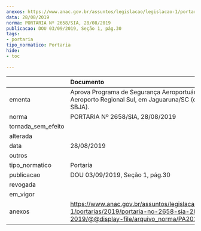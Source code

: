 ```yaml
---
anexos: https://www.anac.gov.br/assuntos/legislacao/legislacao-1/portarias/2019/portaria-no-2658-sia-28-08-2019/@@display-file/arquivo_norma/PA2019-2658.pdf
data: 28/08/2019
norma: PORTARIA Nº 2658/SIA, 28/08/2019
publicacao: DOU 03/09/2019, Seção 1, pág.30
tags:
- portaria
tipo_normatico: Portaria
hide: 
- toc 
 
---
```


|                    | Documento                                                                                                                                            |
|:-------------------|:-----------------------------------------------------------------------------------------------------------------------------------------------------|
| ementa             | Aprova Programa de Segurança Aeroportuária do Aeroporto Regional Sul, em Jaguaruna/SC (código OACI: SBJA).                                           |
| norma              | PORTARIA Nº 2658/SIA, 28/08/2019                                                                                                                     |
| tornada_sem_efeito |                                                                                                                                                      |
| alterada           |                                                                                                                                                      |
| data               | 28/08/2019                                                                                                                                           |
| outros             |                                                                                                                                                      |
| tipo_normatico     | Portaria                                                                                                                                             |
| publicacao         | DOU 03/09/2019, Seção 1, pág.30                                                                                                                      |
| revogada           |                                                                                                                                                      |
| em_vigor           |                                                                                                                                                      |
| anexos             | https://www.anac.gov.br/assuntos/legislacao/legislacao-1/portarias/2019/portaria-no-2658-sia-28-08-2019/@@display-file/arquivo_norma/PA2019-2658.pdf |